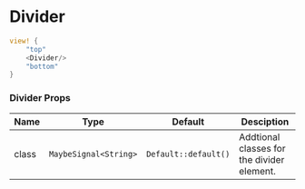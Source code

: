# Divider

```rust demo
view! {
    "top"
    <Divider/>
    "bottom"
}
```

### Divider Props

| Name  | Type                  | Default              | Desciption                                 |
| ----- | --------------------- | -------------------- | ------------------------------------------ |
| class | `MaybeSignal<String>` | `Default::default()` | Addtional classes for the divider element. |
